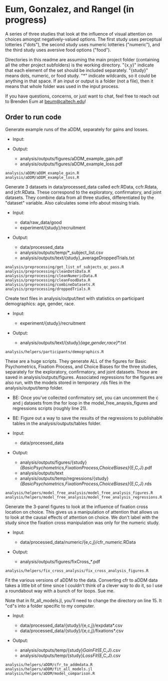 # Eum, Gonzalez, and Rangel (in progress)

A series of three studies that look at the influence of visual attention on choices amongst negatively-valued options. The first study uses perceptual lotteries ("dots"), the second study uses numeric lotteries ("numeric"), and the third study uses aversive food options ("food").

Directories in this readme are assuming the main project folder (containing all the other project subfolders) is the working directory. "{x,y}" indicate that each element of the set should be included separately. "{study}" means dots, numeric, or food study.  "*" indicate wildcards, so it could be anything in that space. If an input or output is a folder (not a file), then it means that whole folder was used in the input process.

If you have questions, concerns, or just want to chat, feel free to reach out to Brenden Eum at beum@caltech.edu!

## Order to run code

Generate example runs of the aDDM, separately for gains and losses.

- Input:

- Output:
  - analysis/outputs/figures/aDDM_example_gain.pdf
  - analysis/outputs/figures/aDDM_example_loss.pdf


```
analysis/aDDM/aDDM_example_gain.R
analysis/aDDM/aDDM_example_loss.R
```

Generate 3 datasets in data/processed_data called ecfr.RData, ccfr.Rdata, and jcfr.RData. These correspond to the exploratory, confirmatory, and joint datasets. They combine data from all three studies, differentiated by the "dataset" variable. Also calculates some info about missing trials.

- Input:
  - data/raw_data/good
  - experiment/{study}/recruitment
  
- Output:
  - data/processed_data
  - analysis/outputs/temp/*_subject_list.csv
  - analysis/outputs/text/{study}_averageDroppedTrials.txt

```
analysis/preprocessing/get_list_of_subjects_qc_pass.R
analysis/preprocessing/cleanDotsData.R
analysis/preprocessing/cleanNumericData.R
analysis/preprocessing/cleanFoodData.R
analysis/preprocessing/combineDatasets.R
analysis/preprocessing/droppedTrials.R
```

Create text files in analysis/output/text with statistics on participant demographics: age, gender, race.

- Input:
  - experiment/{study}/recruitment

- Output:
  - analysis/outputs/text/{study}_{age,gender,race}_*.txt

```
analysis/helpers/participants/demographics.R
```

These are a huge scripts. They generate ALL of the figures for Basic Psychometrics, Fixation Process, and Choice Biases for the three studies, separately for the exploratory, confirmatory, and joint datasets. Those are saved in analysis/outputs/figures. Associated regressions for the figures are also run, with the models stored in temporary .rds files in the analysis/output/temp folder.

* BE: Once you've collected confirmatory set, you can uncomment the c and j datasets from the for loop in the model_free_anaysis_figures and regressions scripts (roughly line 21).

* BE: Figure out a way to save the results of the regressions to publishable tables in the analysis/outputs/tables folder.

- Input:
  - data/processed_data

- Output:
  - analysis/outputs/figures/{study}_{BasicPsychometrics,FixationProcess,ChoiceBiases}_{E,C,J}.pdf
  - analysis/outputs/text
  - analysis/outputs/temp/regressions/{study}_{BasicPsychometrics,FixationProcess,ChoiceBiases}_{E,C,J}.rds

```
analysis/helpers/model_free_analysis/model_free_analysis_figures.R
analysis/helpers/model_free_analysis/model_free_analysis_regressions.R
```

Generate the 3-panel figures to look at the influence of fixation cross location on choice. This gives us a manipulation of attention that allows us to look at the causal effects of attention on choice. We don't label with the study since the fixation cross manipulation was only for the numeric study.

- Input:
  - data/processed_data/numeric/{e,c,j}/cfr_numeric.RData

- Output:
  - analysis/outputs/figures/fixCross_*.pdf

```
analysis/helpers/fix_cross_analysis/fix_cross_analysis_figures.R
```

Fit the various versions of aDDM to the data. Converting cfr to aDDM data takes a little bit of time since I couldn't think of a clever way to do it, so I use a roundabout way with a bunch of for loops. Sue me.

Note that in fit_all_models.jl, you'll need to change the directory on line 15. It "cd"s into a folder specific to my computer.

- Input:
  - data/processed_data/{study}/{e,c,j}/expdata*.csv
  - data/processed_data/{study}/{e,c,j}/fixations*.csv

- Output:
  - analysis/outputs/temp/{study}_GainFit_{E,C,J}.csv
  - analysis/outputs/temp/{study}_LossFit_{E,C,J}.csv

```
analysis/helpers/aDDM/cfr_to_addmdata.R
analysis/helpers/aDDM/fit_all_models.jl
analysis/helpers/aDDM/model_comparison.R
```

